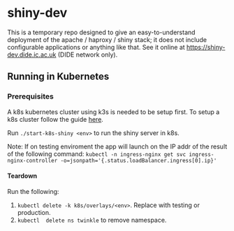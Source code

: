 # shiny-dev

This is a temporary repo designed to give an easy-to-understand deployment of the apache / haproxy / shiny stack; it does not include configurable applications or anything like that. See it online at https://shiny-dev.dide.ic.ac.uk (DIDE network only).

## Running in Kubernetes

### Prerequisites

A k8s kubernetes cluster using k3s is needed to be setup first. To setup a k8s cluster follow the guide [here](https://mrc-ide.myjetbrains.com/youtrack/articles/RESIDE-A-31/Setting-up-Kubernetes-k8s-Cluster).

Run `./start-k8s-shiny <env>` to run the shiny server in k8s.

Note: If on testing enviroment the app will launch on the IP addr of the result of the following command: 
`kubectl -n ingress-nginx get svc ingress-nginx-controller -o=jsonpath='{.status.loadBalancer.ingress[0].ip}'`

#### Teardown

Run the following: 

1. `kubectl delete -k k8s/overlays/<env>`. Replace <env> with testing or production. 
2. `kubectl  delete ns twinkle` to remove namespace. 
